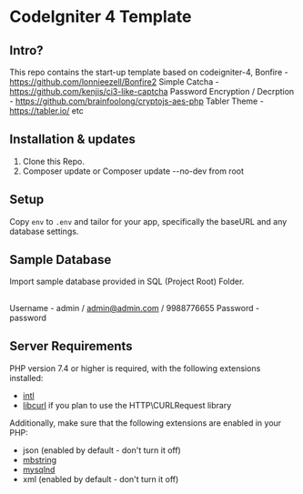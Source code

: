 # CodeIgniter 4 Template

## Intro?

This repo contains the start-up template based on 
codeigniter-4, 
Bonfire  - https://github.com/lonnieezell/Bonfire2
Simple Catcha - https://github.com/kenjis/ci3-like-captcha
Password Encryption / Decrption - https://github.com/brainfoolong/cryptojs-aes-php
Tabler Theme - https://tabler.io/
etc


## Installation & updates

1. Clone this Repo.
2. Composer update or Composer update --no-dev from root

## Setup

Copy `env` to `.env` and tailor for your app, specifically the baseURL
and any database settings.

## Sample Database

Import sample database provided in SQL (Project Root) Folder.

##
Username - admin / admin@admin.com / 9988776655 
Password - password

## Server Requirements

PHP version 7.4 or higher is required, with the following extensions installed:

- [intl](http://php.net/manual/en/intl.requirements.php)
- [libcurl](http://php.net/manual/en/curl.requirements.php) if you plan to use the HTTP\CURLRequest library

Additionally, make sure that the following extensions are enabled in your PHP:

- json (enabled by default - don't turn it off)
- [mbstring](http://php.net/manual/en/mbstring.installation.php)
- [mysqlnd](http://php.net/manual/en/mysqlnd.install.php)
- xml (enabled by default - don't turn it off)
